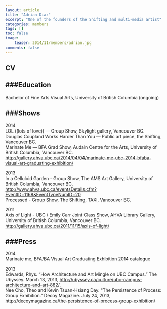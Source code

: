 ```yaml
---
layout: article
title: "Adrian Diaz"
excerpt: "One of the founders of the Shifting and multi-media artist"
categories: members
tags: []
toc: false
image: 
	teaser: 2014/11/members/adrian.jpg
comments: false
---
```


## CV

###Education
---
Bachelor of Fine Arts Visual Arts, University of British Columbia (ongoing)

###Shows
---
2014  
LOL ((lots of love)) — Group Show, Skylight gallery, Vancouver BC.  
Douglas Coupland Works Harder Than You — Public art piece, the Shifting, Vancouver BC.  
Marinate Me — BFA Grad Show, Audain Centre for the Arts, University of British Columbia, Vancouver BC.  
http://gallery.ahva.ubc.ca/2014/04/04/marinate-me-ubc-2014-bfaba-visual-art-graduating-exhibition/  

2013  
In a Celluloid Garden - Group Show, The AMS Art Gallery, University of British Columbia, Vancouver BC.  
http://www.ahva.ubc.ca/eventsDetails.cfm?EventID=1168&EventTypeNumID=20  
Processed - Group Show, The Shifting, TAXI, Vancouver BC.  

2011  
Axis of Light - UBC / Emily Carr Joint Class Show, AHVA Library Gallery, University of British Columbia, Vancouver BC.  
http://gallery.ahva.ubc.ca/2011/11/15/axis-of-light/  


###Press
---
2014  
Marinate me, BFA/BA Visual Art Graduating Exhibition 2014 catalogue  

2013  
Edwards, Rhys. “How Architecture and Art Mingle on UBC Campus.” The Ubyssey. March 13, 2013, http://ubyssey.ca/culture/ubc-campus-architecture-and-art-882/.  
Nee Cho, Theo and Kevin Tsuan-Hsiang Day. "The Persistence of Process: Group Exhibition." Decoy Magazine. July 24, 2013, http://decoymagazine.ca/the-persistence-of-process-group-exhibition/  


